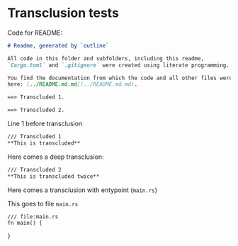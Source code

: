 # Transclusion tests

Code for README:

```md
# Readme, generated by `outline`

All code in this folder and subfolders, including this readme,
`Cargo.toml` and `.gitignore` were created using literate programming.

You find the documentation from which the code and all other files were derived from
here: [../README.md.md](../README.md.md).

==> Transcluded 1.

==> Transcluded 2.
```

Line 1 before transclusion


```md
/// Transcluded 1
**This is transcluded**
```

Here comes a deep transclusion:


```md
/// Transcluded 2
**This is transcluded twice**
```


Here comes a transclusion with entypoint (`main.rs`)

This goes to file `main.rs`

```md
/// file:main.rs
fn main() {
    
}
```
